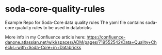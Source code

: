 # soda-core-quality-rules
Example Repo for Soda-Core data quality rules
The yaml file contains soda-core qualuity rules to be used in databricks

More info in my Confluence article here: https://confluence-danone.atlassian.net/wiki/spaces/ADM/pages/719552542/Data+Quality+Checks+with+Soda-Core+in+Databricks
